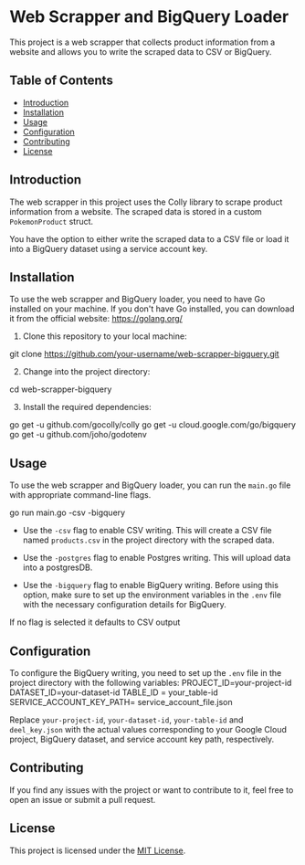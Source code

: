 # Web Scrapper and BigQuery Loader

This project is a web scrapper that collects product information from a website and allows you to write the scraped data to CSV or BigQuery.

## Table of Contents

- [Introduction](#introduction)
- [Installation](#installation)
- [Usage](#usage)
- [Configuration](#configuration)
- [Contributing](#contributing)
- [License](#license)

## Introduction

The web scrapper in this project uses the Colly library to scrape product information from a website. The scraped data is stored in a custom `PokemonProduct` struct.

You have the option to either write the scraped data to a CSV file or load it into a BigQuery dataset using a service account key.

## Installation

To use the web scrapper and BigQuery loader, you need to have Go installed on your machine. If you don't have Go installed, you can download it from the official website: https://golang.org/

1. Clone this repository to your local machine:

git clone https://github.com/your-username/web-scrapper-bigquery.git

2. Change into the project directory:

cd web-scrapper-bigquery

3. Install the required dependencies:

go get -u github.com/gocolly/colly
go get -u cloud.google.com/go/bigquery
go get -u github.com/joho/godotenv

## Usage

To use the web scrapper and BigQuery loader, you can run the `main.go` file with appropriate command-line flags.

go run main.go -csv -bigquery

- Use the `-csv` flag to enable CSV writing. This will create a CSV file named `products.csv` in the project directory with the scraped data.

- Use the `-postgres` flag to enable Postgres writing. This will upload data into a postgresDB.

- Use the `-bigquery` flag to enable BigQuery writing. Before using this option, make sure to set up the environment variables in the `.env` file with the necessary configuration details for BigQuery.

If no flag is selected it defaults to CSV output

## Configuration

To configure the BigQuery writing, you need to set up the `.env` file in the project directory with the following variables:
PROJECT_ID=your-project-id
DATASET_ID=your-dataset-id
TABLE_ID = your_table-id
SERVICE_ACCOUNT_KEY_PATH= service_account_file.json

Replace `your-project-id`, `your-dataset-id`, `your-table-id` and `deel_key.json` with the actual values corresponding to your Google Cloud project, BigQuery dataset, and service account key path, respectively.

## Contributing

If you find any issues with the project or want to contribute to it, feel free to open an issue or submit a pull request.

## License

This project is licensed under the [MIT License](LICENSE).
